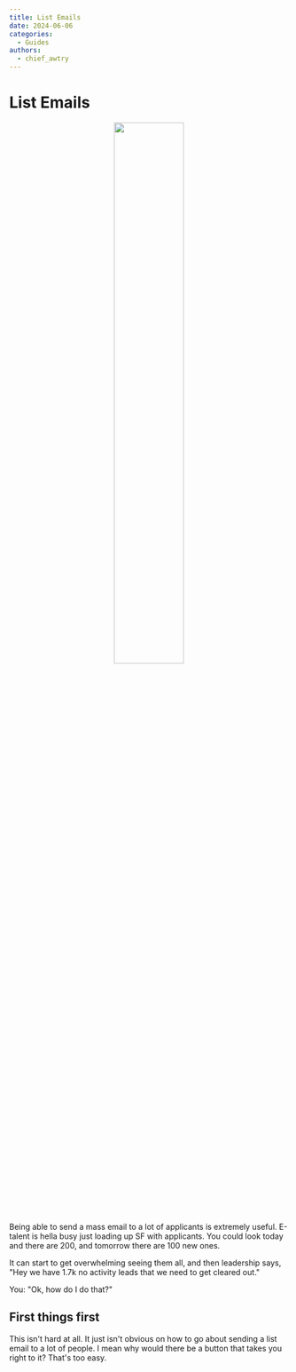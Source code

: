 ```yaml
---
title: List Emails
date: 2024-06-06
categories:
  - Guides
authors:
  - chief_awtry
---
```

# List Emails

<center><img src="https://navyofficerjobs.info/images/email-list.webp" width=50%></img></center></br>

Being able to send a mass email to a lot of applicants is extremely useful. E-talent is hella busy just loading up SF with applicants. You could look today and there are 200, and tomorrow there are 100 new ones.

It can start to get overwhelming seeing them all, and then leadership says, "Hey we have 1.7k no activity leads that we need to get cleared out." 

You: "Ok, how do I do that?"

<!-- more -->

## First things first

 This isn't hard at all. It just isn't obvious on how to go about sending a list email to a lot of people. I mean why would there be a button that takes you right to it? That's too easy.